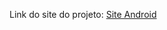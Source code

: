 Link do site do projeto: <a href="https://cleciolira.github.io/Projeto-ANDROID/" target="_blank">Site Android</a>